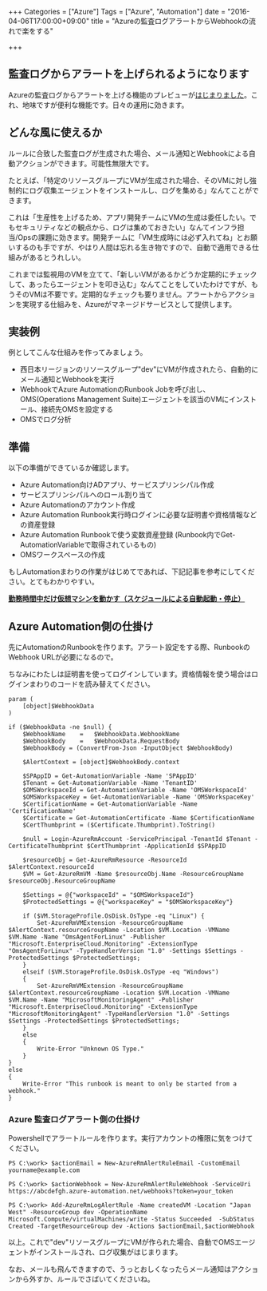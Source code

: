 +++
Categories = ["Azure"]
Tags = ["Azure", "Automation"]
date = "2016-04-06T17:00:00+09:00"
title = "Azureの監査ログアラートからWebhookの流れで楽をする"

+++

## 監査ログからアラートを上げられるようになります
Azureの監査ログからアラートを上げる機能のプレビューが[はじまりました](https://azure.microsoft.com/ja-jp/blog/new-features-for-azure-alerts-and-autoscale/)。これ、地味ですが便利な機能です。日々の運用に効きます。

## どんな風に使えるか
ルールに合致した監査ログが生成された場合、メール通知とWebhookによる自動アクションができます。可能性無限大です。

たとえば、「特定のリソースグループにVMが生成された場合、そのVMに対し強制的にログ収集エージェントをインストールし、ログを集める」なんてことができます。

これは「生産性を上げるため、アプリ開発チームにVMの生成は委任したい。でもセキュリティなどの観点から、ログは集めておきたい」なんてインフラ担当/Opsの課題に効きます。開発チームに「VM生成時には必ず入れてね」とお願いするのも手ですが、やはり人間は忘れる生き物ですので、自動で適用できる仕組みがあるとうれしい。

これまでは監視用のVMを立てて、「新しいVMがあるかどうか定期的にチェックして、あったらエージェントを叩き込む」なんてことをしていたわけですが、もうそのVMは不要です。定期的なチェックも要りません。アラートからアクションを実現する仕組みを、Azureがマネージドサービスとして提供します。

## 実装例
例としてこんな仕組みを作ってみましょう。

* 西日本リージョンのリソースグループ"dev"にVMが作成されたら、自動的にメール通知とWebhookを実行
* WebhookでAzure AutomationのRunbook Jobを呼び出し、OMS(Operations Management Suite)エージェントを該当のVMにインストール、接続先OMSを設定する
* OMSでログ分析

## 準備
以下の準備ができているか確認します。

* Azure Automation向けADアプリ、サービスプリンシパル作成
* サービスプリンシパルへのロール割り当て
* Azure Automationのアカウント作成
* Azure Automation Runbook実行時ログインに必要な証明書や資格情報などの資産登録
* Azure Automation Runbookで使う変数資産登録 (Runbook内でGet-AutomationVariableで取得されているもの)
* OMSワークスペースの作成

もしAutomationまわりの作業がはじめてであれば、下記記事を参考にしてください。とてもわかりやすい。

**[勤務時間中だけ仮想マシンを動かす（スケジュールによる自動起動・停止）](http://qiita.com/sengoku/items/1c3994ac8a2f0f0e88c5)**

## Azure Automation側の仕掛け
先にAutomationのRunbookを作ります。アラート設定をする際、RunbookのWebhook URLが必要になるので。

ちなみにわたしは証明書を使ってログインしています。資格情報を使う場合はログインまわりのコードを読み替えてください。

    param ( 
        [object]$WebhookData		  
    )

    if ($WebhookData -ne $null) {  
        $WebhookName    =   $WebhookData.WebhookName
        $WebhookBody    =   $WebhookData.RequestBody  
        $WebhookBody = (ConvertFrom-Json -InputObject $WebhookBody)
           
        $AlertContext = [object]$WebhookBody.context
        
        $SPAppID = Get-AutomationVariable -Name 'SPAppID'
	    $Tenant = Get-AutomationVariable -Name 'TenantID'
	    $OMSWorkspaceId = Get-AutomationVariable -Name 'OMSWorkspaceId'
        $OMSWorkspaceKey = Get-AutomationVariable -Name 'OMSWorkspaceKey'
	    $CertificationName = Get-AutomationVariable -Name 'CertificationName'
	    $Certificate = Get-AutomationCertificate -Name $CertificationName
	    $CertThumbprint = ($Certificate.Thumbprint).ToString()    
    
	    $null = Login-AzureRmAccount -ServicePrincipal -TenantId $Tenant -CertificateThumbprint $CertThumbprint -ApplicationId $SPAppID   
    
	    $resourceObj = Get-AzureRmResource -ResourceId $AlertContext.resourceId
        $VM = Get-AzureRmVM -Name $resourceObj.Name -ResourceGroupName $resourceObj.ResourceGroupName
    
        $Settings = @{"workspaceId" = "$OMSWorkspaceId"}
        $ProtectedSettings = @{"workspaceKey" = "$OMSWorkspaceKey"}
    
        if ($VM.StorageProfile.OsDisk.OsType -eq "Linux") {  
            Set-AzureRmVMExtension -ResourceGroupName $AlertContext.resourceGroupName -Location $VM.Location -VMName $VM.Name -Name "OmsAgentForLinux" -Publisher "Microsoft.EnterpriseCloud.Monitoring" -ExtensionType "OmsAgentForLinux" -TypeHandlerVersion "1.0" -Settings $Settings -ProtectedSettings $ProtectedSettings;
        }
        elseif ($VM.StorageProfile.OsDisk.OsType -eq "Windows")
        {
            Set-AzureRmVMExtension -ResourceGroupName $AlertContext.resourceGroupName -Location $VM.Location -VMName $VM.Name -Name "MicrosoftMonitoringAgent" -Publisher "Microsoft.EnterpriseCloud.Monitoring" -ExtensionType "MicrosoftMonitoringAgent" -TypeHandlerVersion "1.0" -Settings $Settings -ProtectedSettings $ProtectedSettings;
        }
	    else
	    {
		    Write-Error "Unknown OS Type."
	    }
    }
    else 
    {
        Write-Error "This runbook is meant to only be started from a webhook." 
    }
    
    
### Azure 監査ログアラート側の仕掛け
Powershellでアラートルールを作ります。実行アカウントの権限に気をつけてください。

    PS C:\work> $actionEmail = New-AzureRmAlertRuleEmail -CustomEmail yourname@example.com
    
    PS C:\work> $actionWebhook = New-AzureRmAlertRuleWebhook -ServiceUri https://abcdefgh.azure-automation.net/webhooks?token=your_token
    
    PS C:\work> Add-AzureRmLogAlertRule -Name createdVM -Location "Japan West" -ResourceGroup dev -OperationName Microsoft.Compute/virtualMachines/write -Status Succeeded  -SubStatus Created -TargetResourceGroup dev -Actions $actionEmail,$actionWebhook


以上。これで"dev"リソースグループにVMが作られた場合、自動でOMSエージェントがインストールされ、ログ収集がはじまります。


なお、メールも飛んできますので、うっとおしくなったらメール通知はアクションから外すか、ルールでさばいてくださいね。